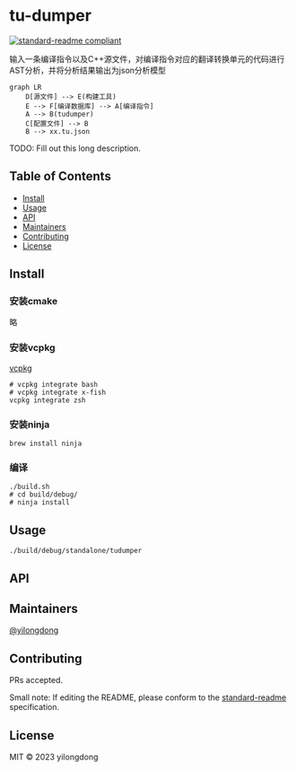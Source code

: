 # tu-dumper

[![standard-readme compliant](https://img.shields.io/badge/standard--readme-OK-green.svg?style=flat-square)](https://github.com/RichardLitt/standard-readme)

输入一条编译指令以及C++源文件，对编译指令对应的翻译转换单元的代码进行AST分析，并将分析结果输出为json分析模型
```mermaid
graph LR
    D[源文件] --> E(构建工具)
    E --> F[编译数据库] --> A[编译指令]
    A --> B(tudumper)
    C[配置文件] --> B
    B --> xx.tu.json
```
TODO: Fill out this long description.


## Table of Contents

- [Install](#install)
- [Usage](#usage)
- [API](#api)
- [Maintainers](#maintainers)
- [Contributing](#contributing)
- [License](#license)

## Install

### 安装cmake
略
### 安装vcpkg
[vcpkg](https://vcpkg.io/en/index.html)
```shell
# vcpkg integrate bash
# vcpkg integrate x-fish
vcpkg integrate zsh
```

### 安装ninja
```shell
brew install ninja
```

### 编译
```shell
./build.sh
# cd build/debug/
# ninja install
```

## Usage

```shell
./build/debug/standalone/tudumper
```

## API

## Maintainers

[@yilongdong](https://github.com/yilongdong)

## Contributing

PRs accepted.

Small note: If editing the README, please conform to the [standard-readme](https://github.com/RichardLitt/standard-readme) specification.

## License

MIT © 2023 yilongdong

